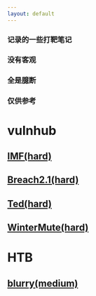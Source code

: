 ```yaml
---
layout: default
---
```

### 记录的一些打靶笔记
### 没有客观
### 全是臆断
### 仅供参考

# vulnhub
## [IMF(hard)](./IMF)
## [Breach2.1(hard)](./breach2.1/)
## [Ted(hard)](./Ted/)
## [WinterMute(hard)](./WinterMute/)
# HTB
## [blurry(medium)](./blurry)
